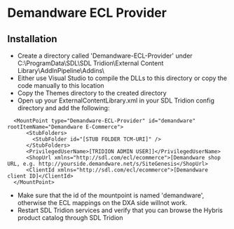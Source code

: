   Demandware ECL Provider
==========================

## Installation

* Create a directory called 'Demandware-ECL-Provider' under C:\ProgramData\SDL\SDL Tridion\External Content Library\AddInPipeline\Addins\
* Either use Visual Studio to compile the DLLs to this directory or copy the code manually to this location
* Copy the Themes directory to the created directory
* Open up your ExternalContentLibrary.xml in your SDL Tridion config directory and add the following:

```
  <MountPoint type="Demandware-ECL-Provider" id="demandware" rootItemName="Demandware E-Commerce">
      <StubFolders>
        <StubFolder id="[STUB FOLDER TCM-URI]" />
      </StubFolders>
      <PrivilegedUserName>[TRIDION ADMIN USER]]</PrivilegedUserName>
      <ShopUrl xmlns="http://sdl.com/ecl/ecommerce">[Demandware shop URL, e.g. http://yourside.demandware.net/s/SiteGenesis</ShopUrl>
      <ClientId xmlns="http://sdl.com/ecl/ecommerce">[Demandware client ID]</ClientId>  
  </MountPoint>
``` 

* Make sure that the id of the mountpoint is named 'demandware', otherwise the ECL mappings on the DXA side willnot work.
* Restart SDL Tridion services and verify that you can browse the Hybris product catalog through SDL Tridion

  
